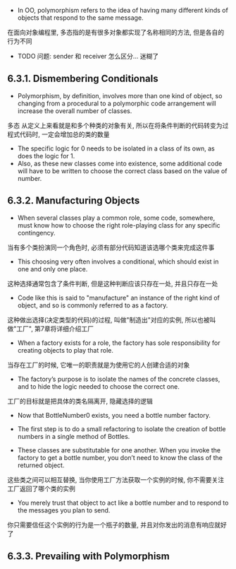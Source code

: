 + In OO, polymorphism refers to the idea of having many different kinds of objects that respond to the same message.

在面向对象编程里, 多态指的是有很多对象都实现了名称相同的方法, 但是各自的行为不同

+ TODO 问题: sender 和 receiver 怎么区分... 迷糊了

## 6.3.1. Dismembering Conditionals

+ Polymorphism, by definition, involves more than one kind of object, so changing from a procedural to a polymorphic code arrangement will increase the overall number of classes.

多态 从定义上来看就是和多个种类的对象有关, 所以在将条件判断的代码转变为过程式代码时, 一定会增加总的类的数量

+ The specific logic for 0 needs to be isolated in a class of its own, as does the logic for 1.
+ Also, as these new classes come into existence, some additional code will have to be written to choose the correct class based on the value of number.


## 6.3.2. Manufacturing Objects

+ When several classes play a common role, some code, somewhere, must know how to choose the right role-playing class for any specific contingency.

当有多个类扮演同一个角色时, 必须有部分代码知道该选哪个类来完成这件事

+ This choosing very often involves a conditional, which should exist in one and only one place.

这种选择通常包含了条件判断, 但是这种判断应该只存在一处, 并且只存在一处

+ Code like this is said to "manufacture" an instance of the right kind of object, and so is commonly referred to as a factory.

这种做出选择(决定类型的代码)的过程, 叫做"制造出"对应的实例, 所以也被叫做"工厂", 第7章将详细介绍工厂

+ When a factory exists for a role, the factory has sole responsibility for creating objects to play that role.

当存在工厂的时候, 它唯一的职责就是为使用它的人创建合适的对象

+ The factory’s purpose is to isolate the names of the concrete classes, and to hide the logic needed to choose the correct one.

工厂的目标就是把具体的类名隔离开, 隐藏选择的逻辑

+ Now that BottleNumber0 exists, you need a bottle number factory.

+ The first step is to do a small refactoring to isolate the creation of bottle numbers in a single method of Bottles.

+ These classes are substitutable for one another. When you invoke the factory to get a bottle number, you don’t need to know the class of the returned object.

这些类之间可以相互替换, 当你使用工厂方法获取一个实例的时候, 你不需要关注工厂返回了哪个类的实例

+ You merely trust that object to act like a bottle number and to respond to the messages you plan to send.

你只需要信任这个实例的行为是一个瓶子的数量, 并且对你发出的消息有响应就好了

## 6.3.3. Prevailing with Polymorphism


